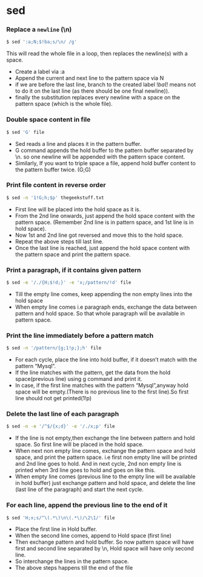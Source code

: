 # sed

### Replace a `newline` (\n)

```bash
$ sed ':a;N;$!ba;s/\n/ /g'
```

This will read the whole file in a loop, then replaces the newline(s) with a space.
- Create a label via :a
- Append the current and next line to the pattern space via N
- if we are before the last line, branch to the created label $!ba ($! means not to do it on the last line (as there should be one final newline)).
- finally the substitution replaces every newline with a space on the pattern space (which is the whole file).

### Double space content in file

```bash
$ sed 'G' file
```

- Sed reads a line and places it in the pattern buffer.
- G command appends the hold buffer to the pattern buffer separated by \n. so one newline will be appended with the pattern space content.
- Similarly, If you want to triple space a file, append hold buffer content to the pattern buffer twice. (G;G)

### Print file content in reverse order

```bash
$ sed -n '1!G;h;$p' thegeekstuff.txt
```

- First line will be placed into the hold space as it is.
- From the 2nd line onwards, just append the hold space content with the pattern space. (Remember 2nd line is in pattern space, and 1st line is in hold space).
- Now 1st and 2nd line got reversed and move this to the hold space.
- Repeat the above steps till last line.
- Once the last line is reached, just append the hold space content with the pattern space and print the pattern space.

### Print a paragraph, if it contains given pattern

```bash
$ sed -e '/./{H;$!d;}' -e 'x;/pattern/!d' file
```

- Till the empty line comes, keep appending the non empty lines into the hold space
- When empty line comes i.e paragraph ends, exchange the data between pattern and hold space. So that whole paragraph will be available in pattern space.

### Print the line immediately before a pattern match

```bash
$ sed -n '/pattern/{g;1!p;};h' file
```

- For each cycle, place the line into hold buffer, if it doesn’t match with the pattern “Mysql”.
- If the line matches with the pattern, get the data from the hold space(previous line) using g command and print it.
- In case, if the first line matches with the pattern “Mysql”,anyway hold space will be empty.(There is no previous line to the first line).So first line should not get printed(1!p)

### Delete the last line of each paragraph

```bash
$ sed -n -e '/^$/{x;d}' -e '/./x;p' file
```

- If the line is not empty,then exchange the line between pattern and hold space. So first line will be placed in the hold space.
- When next non empty line comes, exchange the pattern space and hold space, and print the pattern space. i.e first non empty line will be printed and 2nd line goes to hold. And in next cycle, 2nd non empty line is printed when 3rd line goes to hold and goes on like this.
- When empty line comes (previous line to the empty line will be available in hold buffer) just exchange pattern and hold space, and delete the line (last line of the paragraph) and start the next cycle.

### For each line, append the previous line to the end of it

```bash
$ sed 'H;x;s/^\(.*\)\n\(.*\)/\2\1/' file
```

- Place the first line in Hold buffer.
- When the second line comes, append to Hold space (first line)
- Then exchange pattern and hold buffer. So now pattern space will have first and second line separated by \n, Hold space will have only second line.
- So interchange the lines in the pattern space.
- The above steps happens till the end of the file
